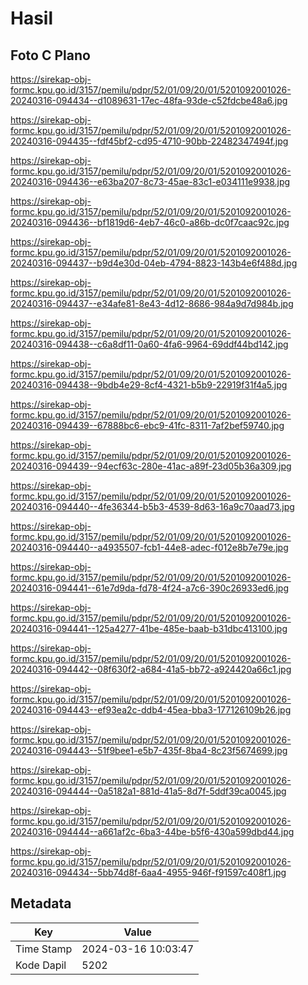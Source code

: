 # Hasil

## Foto C Plano

https://sirekap-obj-formc.kpu.go.id/3157/pemilu/pdpr/52/01/09/20/01/5201092001026-20240316-094434--d1089631-17ec-48fa-93de-c52fdcbe48a6.jpg

https://sirekap-obj-formc.kpu.go.id/3157/pemilu/pdpr/52/01/09/20/01/5201092001026-20240316-094435--fdf45bf2-cd95-4710-90bb-22482347494f.jpg

https://sirekap-obj-formc.kpu.go.id/3157/pemilu/pdpr/52/01/09/20/01/5201092001026-20240316-094436--e63ba207-8c73-45ae-83c1-e034111e9938.jpg

https://sirekap-obj-formc.kpu.go.id/3157/pemilu/pdpr/52/01/09/20/01/5201092001026-20240316-094436--bf1819d6-4eb7-46c0-a86b-dc0f7caac92c.jpg

https://sirekap-obj-formc.kpu.go.id/3157/pemilu/pdpr/52/01/09/20/01/5201092001026-20240316-094437--b9d4e30d-04eb-4794-8823-143b4e6f488d.jpg

https://sirekap-obj-formc.kpu.go.id/3157/pemilu/pdpr/52/01/09/20/01/5201092001026-20240316-094437--e34afe81-8e43-4d12-8686-984a9d7d984b.jpg

https://sirekap-obj-formc.kpu.go.id/3157/pemilu/pdpr/52/01/09/20/01/5201092001026-20240316-094438--c6a8df11-0a60-4fa6-9964-69ddf44bd142.jpg

https://sirekap-obj-formc.kpu.go.id/3157/pemilu/pdpr/52/01/09/20/01/5201092001026-20240316-094438--9bdb4e29-8cf4-4321-b5b9-22919f31f4a5.jpg

https://sirekap-obj-formc.kpu.go.id/3157/pemilu/pdpr/52/01/09/20/01/5201092001026-20240316-094439--67888bc6-ebc9-41fc-8311-7af2bef59740.jpg

https://sirekap-obj-formc.kpu.go.id/3157/pemilu/pdpr/52/01/09/20/01/5201092001026-20240316-094439--94ecf63c-280e-41ac-a89f-23d05b36a309.jpg

https://sirekap-obj-formc.kpu.go.id/3157/pemilu/pdpr/52/01/09/20/01/5201092001026-20240316-094440--4fe36344-b5b3-4539-8d63-16a9c70aad73.jpg

https://sirekap-obj-formc.kpu.go.id/3157/pemilu/pdpr/52/01/09/20/01/5201092001026-20240316-094440--a4935507-fcb1-44e8-adec-f012e8b7e79e.jpg

https://sirekap-obj-formc.kpu.go.id/3157/pemilu/pdpr/52/01/09/20/01/5201092001026-20240316-094441--61e7d9da-fd78-4f24-a7c6-390c26933ed6.jpg

https://sirekap-obj-formc.kpu.go.id/3157/pemilu/pdpr/52/01/09/20/01/5201092001026-20240316-094441--125a4277-41be-485e-baab-b31dbc413100.jpg

https://sirekap-obj-formc.kpu.go.id/3157/pemilu/pdpr/52/01/09/20/01/5201092001026-20240316-094442--08f630f2-a684-41a5-bb72-a924420a66c1.jpg

https://sirekap-obj-formc.kpu.go.id/3157/pemilu/pdpr/52/01/09/20/01/5201092001026-20240316-094443--ef93ea2c-ddb4-45ea-bba3-177126109b26.jpg

https://sirekap-obj-formc.kpu.go.id/3157/pemilu/pdpr/52/01/09/20/01/5201092001026-20240316-094443--51f9bee1-e5b7-435f-8ba4-8c23f5674699.jpg

https://sirekap-obj-formc.kpu.go.id/3157/pemilu/pdpr/52/01/09/20/01/5201092001026-20240316-094444--0a5182a1-881d-41a5-8d7f-5ddf39ca0045.jpg

https://sirekap-obj-formc.kpu.go.id/3157/pemilu/pdpr/52/01/09/20/01/5201092001026-20240316-094444--a661af2c-6ba3-44be-b5f6-430a599dbd44.jpg

https://sirekap-obj-formc.kpu.go.id/3157/pemilu/pdpr/52/01/09/20/01/5201092001026-20240316-094434--5bb74d8f-6aa4-4955-946f-f91597c408f1.jpg


## Metadata

| Key        | Value               |
| ---------- | ------------------- |
| Time Stamp | 2024-03-16 10:03:47 |
| Kode Dapil | 5202                |



